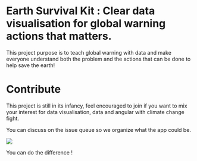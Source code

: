 # Earth Survival Kit : Clear data visualisation for global warning actions that matters.

This project purpose is to teach global warning with data and make everyone understand both the problem and the actions that can be done to help save the earth!

# Contribute 

This project is still in its infancy, feel encouraged to join if you want to mix your interest for data visualisation, data and angular with climate change fight. 

You can discuss on the issue queue so we organize what the app could be.

<img src="https://media.senscritique.com/media/000017395731/960/War_Games.jpg">

You can do the difference !




